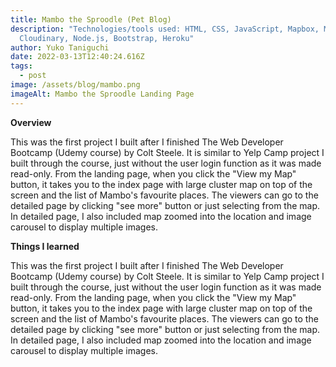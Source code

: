 ```yaml
---
title: Mambo the Sproodle (Pet Blog)
description: "Technologies/tools used: HTML, CSS, JavaScript, Mapbox, MongoDB,
  Cloudinary, Node.js, Bootstrap, Heroku"
author: Yuko Taniguchi
date: 2022-03-13T12:40:24.616Z
tags:
  - post
image: /assets/blog/mambo.png
imageAlt: Mambo the Sproodle Landing Page
---
```

**Overview**

This was the first project I built after I finished The Web Developer Bootcamp (Udemy course) by Colt Steele. It is similar to Yelp Camp project I built through the course, just without the user login function as it was made read-only. From the landing page, when you click the "View my Map" button, it takes you to the index page with large cluster map on top of the screen and the list of Mambo's favourite places. The viewers can go to the detailed page by clicking "see more" button or just selecting from the map. In detailed page, I also included map zoomed into the location and image carousel to display multiple images.

**Things I learned**

This was the first project I built after I finished The Web Developer Bootcamp (Udemy course) by Colt Steele. It is similar to Yelp Camp project I built through the course, just without the user login function as it was made read-only. From the landing page, when you click the "View my Map" button, it takes you to the index page with large cluster map on top of the screen and the list of Mambo's favourite places. The viewers can go to the detailed page by clicking "see more" button or just selecting from the map. In detailed page, I also included map zoomed into the location and image carousel to display multiple images.